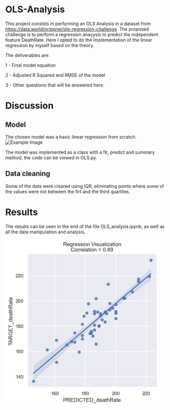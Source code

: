 # OLS-Analysis

This project consists in performing an OLS Analysis in a dataset from https://data.world/nrippner/ols-regression-challenge. The proposed challenge is to perform a regression anaçysis to predict the independent feature DeathRate. Here I opted to do the implementation of the linear regression by myself based on the theory.

The deliverables are:

1 - Final model equation

2 - Adjusted R Squared and RMSE of the model

3 - Other questions that will be answered here.


# Discussion

## Model

The chosen model was a basic linear regression from scratch.
![Example Image](https://miro.medium.com/v2/resize:fit:720/format:webp/1*93cpz5redQH1zuo3H9ZwIg.png)

The model was implemented as a class with a fit, predict and summary method, the code can be viewed in OLS.py.

## Data cleaning

Some of the data were cleared using IQR, eliminating points where some of the values were not between the firt and the third quartiles.

# Results

The results can be seen in the end of the file OLS_analysis.ipynb, as well as all the data manipulation and analysis.

![Example Image](OLS_analysis/output.png)


